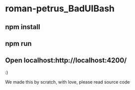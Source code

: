 # roman-petrus_BadUIBash

## npm install

## npm run

## Open localhost:http://localhost:4200/

:)


We made this by scratch, with love, please read source code 
